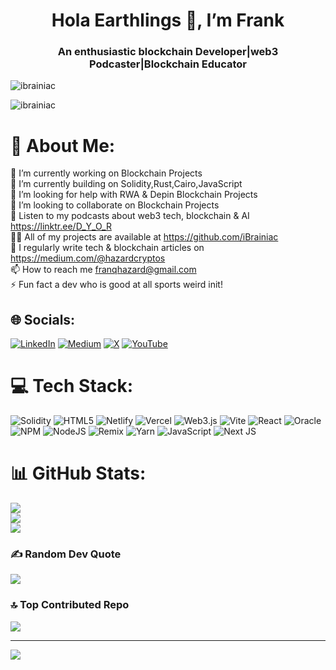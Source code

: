 
<h1 align="center">Hola Earthlings 👋, I’m Frank </h1>
<h3 align="center">An enthusiastic blockchain Developer|web3 Podcaster|Blockchain Educator</h3>
<p align="left"> <img src="https://media.giphy.com/media/RbDKaczqWovIugyJmW/giphy.gif" alt="ibrainiac" /> </p>
<p align="left"> <img src="https://komarev.com/ghpvc/?username=ibrainiac&label=Profile%20views&color=0e75b6&style=flat" alt="ibrainiac" /> </p>



# 💫 About Me:
🔭 I’m currently working on Blockchain Projects<br>🌱 I’m currently building on Solidity,Rust,Cairo,JavaScript<br>🤝 I’m looking for help with RWA & Depin Blockchain Projects<br>👯 I’m looking to collaborate on Blockchain Projects<br>💬 Listen to my podcasts about web3 tech, blockchain & AI https://linktr.ee/D_Y_O_R <br>👨‍💻 All of my projects are available at https://github.com/iBrainiac<br>📝 I regularly write tech & blockchain articles on https://medium.com/@hazardcryptos<br>📫 How to reach me franqhazard@gmail.com<br>⚡ Fun fact a dev who is good at all sports weird init!


## 🌐 Socials:
[![LinkedIn](https://img.shields.io/badge/LinkedIn-%230077B5.svg?logo=linkedin&logoColor=white)](https://linkedin.com/in/https://www.linkedin.com/in/francis-waweru-90886b1a5/) [![Medium](https://img.shields.io/badge/Medium-12100E?logo=medium&logoColor=white)](https://medium.com/@@hazardcryptos) [![X](https://img.shields.io/badge/X-black.svg?logo=X&logoColor=white)](https://x.com/hazardkrypto) [![YouTube](https://img.shields.io/badge/YouTube-%23FF0000.svg?logo=YouTube&logoColor=white)](https://youtube.com/@https://www.youtube.com/@d.y.o.r_show) 

# 💻 Tech Stack:
![Solidity](https://img.shields.io/badge/Solidity-%23363636.svg?style=for-the-badge&logo=solidity&logoColor=white) ![HTML5](https://img.shields.io/badge/html5-%23E34F26.svg?style=for-the-badge&logo=html5&logoColor=white) ![Netlify](https://img.shields.io/badge/netlify-%23000000.svg?style=for-the-badge&logo=netlify&logoColor=#00C7B7) ![Vercel](https://img.shields.io/badge/vercel-%23000000.svg?style=for-the-badge&logo=vercel&logoColor=white) ![Web3.js](https://img.shields.io/badge/web3.js-F16822?style=for-the-badge&logo=web3.js&logoColor=white) ![Vite](https://img.shields.io/badge/vite-%23646CFF.svg?style=for-the-badge&logo=vite&logoColor=white) ![React](https://img.shields.io/badge/react-%2320232a.svg?style=for-the-badge&logo=react&logoColor=%2361DAFB) ![Oracle](https://img.shields.io/badge/Oracle-F80000?style=for-the-badge&logo=oracle&logoColor=white) ![NPM](https://img.shields.io/badge/NPM-%23CB3837.svg?style=for-the-badge&logo=npm&logoColor=white) ![NodeJS](https://img.shields.io/badge/node.js-6DA55F?style=for-the-badge&logo=node.js&logoColor=white) ![Remix](https://img.shields.io/badge/remix-%23000.svg?style=for-the-badge&logo=remix&logoColor=white) ![Yarn](https://img.shields.io/badge/yarn-%232C8EBB.svg?style=for-the-badge&logo=yarn&logoColor=white) ![JavaScript](https://img.shields.io/badge/javascript-%23323330.svg?style=for-the-badge&logo=javascript&logoColor=%23F7DF1E) ![Next JS](https://img.shields.io/badge/Next-black?style=for-the-badge&logo=next.js&logoColor=white)
# 📊 GitHub Stats:
![](https://github-readme-stats.vercel.app/api?username=ibrainiac&theme=dark&hide_border=false&include_all_commits=false&count_private=false)<br/>
![](https://github-readme-streak-stats.herokuapp.com/?user=ibrainiac&theme=dark&hide_border=false)<br/>
![](https://github-readme-stats.vercel.app/api/top-langs/?username=ibrainiac&theme=dark&hide_border=false&include_all_commits=false&count_private=false&layout=compact)

### ✍️ Random Dev Quote
![](https://quotes-github-readme.vercel.app/api?type=horizontal&theme=dark)

### 🔝 Top Contributed Repo
![](https://github-contributor-stats.vercel.app/api?username=ibrainiac&limit=5&theme=dark&combine_all_yearly_contributions=true)

---
[![](https://visitcount.itsvg.in/api?id=ibrainiac&icon=0&color=0)](https://visitcount.itsvg.in)

